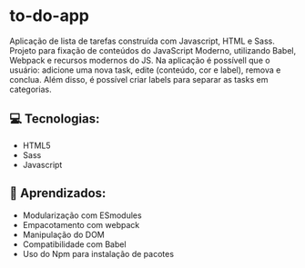 # to-do-app

Aplicação de lista de tarefas construída com Javascript, HTML e Sass. Projeto para fixação de conteúdos do JavaScript Moderno, utilizando Babel, Webpack e recursos modernos do JS. Na aplicação é possívell que o usuário: adicione uma nova task, edite (conteúdo, cor e label), remova e conclua. Além disso, é possível criar labels para separar as tasks em categorias.

## 💻 Tecnologias:
* HTML5
* Sass
* Javascript

## 🚀 Aprendizados:
* Modularização com ESmodules
* Empacotamento com webpack
* Manipulação do DOM
* Compatibilidade com Babel
* Uso do Npm para instalação de pacotes
